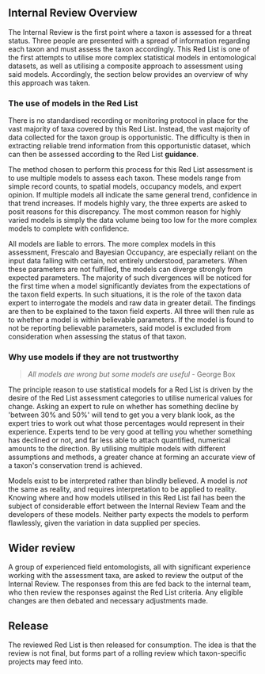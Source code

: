 ## Internal Review Overview
The Internal Review is the first point where a taxon is assessed for a threat status. Three people are presented with a spread of information regarding each taxon and must assess the taxon accordingly. This Red List is one of the first attempts to utilise more complex statistical models in entomological datasets, as well as utilising a composite approach to assessment using said models. Accordingly, the section below provides an overview of why this approach was taken.

### The use of models in the Red List
There is no standardised recording or monitoring protocol in place for the vast majority of taxa covered by this Red List. Instead, the vast majority of data collected for the taxon group is opportunistic. The difficulty is then in extracting reliable trend information from this opportunistic dataset, which can then be assessed according to the Red List **guidance**.

The method chosen to perform this process for this Red List assessment is to use multiple models to assess each taxon. These models range from simple record counts, to spatial models, occupancy models, and expert opinion. If multiple models all indicate the same general trend, confidence in that trend increases. If models highly vary, the three experts are asked to posit reasons for this discrepancy. The most common reason for highly varied models is simply the data volume being too low for the more complex models to complete with confidence.

All models are liable to errors. The more complex models in this assessment, Frescalo and Bayesian Occupancy, are especially reliant on the input data falling with certain, not entirely understood, parameters. When these parameters are not fulfilled, the models can diverge strongly from expected parameters. The majority of such divergences will be noticed for the first time when a model significantly deviates from the expectations of the taxon field experts. In such situations, it is the role of the taxon data expert to interrogate the models and raw data in greater detail. The findings are then to be explained to the taxon field experts. All three will then rule as to whether a model is within believable parameters. If the model is found to not be reporting believable parameters, said model is excluded from consideration when assessing the status of that taxon.

### Why use models if they are not trustworthy
>*All models are wrong but some models are useful* - George Box

The principle reason to use statistical models for a Red List is driven by the desire of the Red List assessment categories to utilise numerical values for change. Asking an expert to rule on whether has something decline by 'between 30% and 50%' will tend to get you a very blank look, as the expert tries to work out what those percentages would represent in their experience. Experts tend to be very good at telling you whether something has declined or not, and far less able to attach quantified, numerical amounts to the direction. By utilising multiple models with different assumptions and methods, a greater chance at forming an accurate view of a taxon's conservation trend is achieved.

Models exist to be interpreted rather than blindly believed. A model is *not* the same as reality, and requires interpretation to be applied to reality. Knowing where and how models utilised in this Red List fail has been the subject of considerable effort between the Internal Review Team and the developers of these models. Neither party expects the models to perform flawlessly, given the variation in data supplied per species.

## Wider review
A group of experienced field entomologists, all with significant experience working with the assessment taxa, are asked to review the output of the Internal Review. The responses from this are fed back to the internal team, who then review the responses against the Red List criteria. Any eligible changes are then debated and necessary adjustments made.

## Release
The reviewed Red List is then released for consumption. The idea is that the review is not final, but forms part of a rolling review which taxon-specific projects may feed into.

